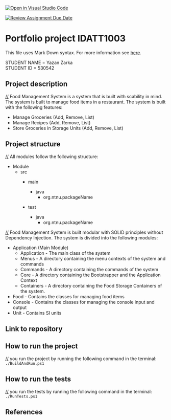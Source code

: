[![Open in Visual Studio Code](https://classroom.github.com/assets/open-in-vscode-2e0aaae1b6195c2367325f4f02e2d04e9abb55f0b24a779b69b11b9e10269abc.svg)](https://classroom.github.com/online_ide?assignment_repo_id=16246153&assignment_repo_type=AssignmentRepo)

[![Review Assignment Due Date](https://classroom.github.com/assets/deadline-readme-button-22041afd0340ce965d47ae6ef1cefeee28c7c493a6346c4f15d667ab976d596c.svg)](https://classroom.github.com/a/INcAwgxk)
# Portfolio project IDATT1003
This file uses Mark Down syntax. For more information see [here]([x]https://www.markdownguide.org/basic-syntax/).

[//]: # (TODO: Fill inn your name and student ID)

STUDENT NAME = Yazan Zarka  
STUDENT ID = 530542

## Project description

[//] Food Management System is a system that is built with scability in mind. The system is built to manage food items in a restaurant. The system is built with the following features:
- Manage Groceries (Add, Remove, List)
- Manage Recipes (Add, Remove, List)
- Store Groceries in Storage Units (Add, Remove, List)



## Project structure

[//] All modules follow the following structure:
* Module
    * src
        * main
            * java
                * org.ntnu.packageName
                  
        * test
            * java
                * org.ntnu.packageName

[//] Food Management System is built modular with SOLID principles without Dependency Injection. The system is divided into the following modules:


* Application (Main Module)
    * Application - The main class of the system
    * Menus - A directory containing the menu contexts of the system and commands
    * Commands - A directory containing the commands of the system
    * Core - A directory containing the Bootstrapper and the Application Context
    * Containers - A directory containing the Food Storage Containers of the system.
* Food - Contains the classes for managing food items 
* Console - Contains the classes for managing the console input and output
* Unit - Contains SI units

## Link to repository

[//]: # (TODO: Include a link to your GitHub repository here.)

## How to run the project

[//] you run the project by running the following command in the terminal:
` ./BuildAndRun.ps1 
`


## How to run the tests

[//] you run the tests by running the following command in the terminal:
` ./RunTests.ps1 
`

## References

[//]: # (TODO: Include references here, if any. For example, if you have used code from the course book, include a reference to the chapter.
Or if you have used code from a website or other source, include a link to the source.)